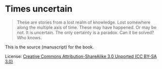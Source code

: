# Times uncertain

> These are stories from a lost realm of knowledge. Lost somewhere along the multiple axis of time. These may have happened. Or may be not. It is uncertain. The only certainty is a paradox. Can it be solved? Who knows.

This is the source (manuscript) for the book.

License: [Creative Commons Attribution-ShareAlike 3.0 Unported (CC BY-SA 3.0)](http://creativecommons.org/licenses/by-sa/3.0/deed.en_US)
